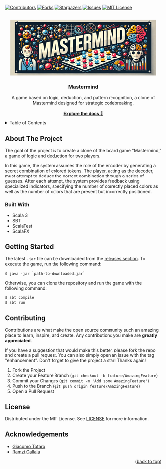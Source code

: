 <!-- Improved compatibility of back to top link: See: https://github.com/othneildrew/Best-README-Template/pull/73 -->

<a name="readme-top"></a>

<!-- PROJECT SHIELDS -->
<!--
*** I'm using markdown "reference style" links for readability.
*** Reference links are enclosed in brackets [ ] instead of parentheses ( ).
*** See the bottom of this document for the declaration of the reference variables
*** for contributors-url, forks-url, etc. This is an optional, concise syntax you may use.
*** https://www.markdownguide.org/basic-syntax/#reference-style-links
-->

[![Contributors][contributors-shield]][contributors-url]
[![Forks][forks-shield]][forks-url]
[![Stargazers][stars-shield]][stars-url]
[![Issues][issues-shield]][issues-url]
[![MIT License][license-shield]][license-url]

<!-- PROJECT LOGO -->
<br />
<div align="center">
  <a href="https://github.com/totti00/PPS-22-mastermind">
    <img src="res/img/mastermind-logo.jpg" alt="Logo" width="470" height="180">
  </a>

<h3 align="center">Mastermind</h3>

  <p align="center">
    A game based on logic, deduction, and pattern recognition, a clone of Mastermind designed for strategic codebreaking.
    <br />
    <br />
    <a href="https://totti00.github.io/PPS-22-mastermind/scaladoc/"><strong>Explore the docs 📖</strong></a>
  </p>
</div>

<!-- TABLE OF CONTENTS -->
<details>
  <summary>Table of Contents</summary>
  <ol>
    <li>
      <a href="#about-the-project">About The Project</a>
      <ul>
        <li><a href="#built-with">Built With</a></li>
      </ul>
    </li>
    <li>
      <a href="#getting-started">Getting Started</a>
    </li>
    <li><a href="#contributing">Contributing</a></li>
    <li><a href="#license">License</a></li>
    <li><a href="#acknowledgements">Acknowledgements</a></li>
  </ol>
</details>

<!-- ABOUT THE PROJECT -->

## About The Project
The goal of the project is to create a clone of the board game "Mastermind," a game of logic and deduction for two players.

In this game, the system assumes the role of the encoder by generating a secret combination of colored tokens. The player, 
acting as the decoder, must attempt to deduce the correct combination through a series of guesses. After each attempt, the 
system provides feedback using specialized indicators, specifying the number of correctly placed colors as well as the 
number of colors that are present but incorrectly positioned. 

<!-- BUILT WITH -->

### Built With
- Scala 3
- SBT
- ScalaTest
- ScalaFX

<!-- GETTING STARTED -->

## Getting Started
The latest `.jar` file can be downloaded from the [releases section](https://github.com/Totti00/PPS-22-mastermind/releases).
To execute the game, run the following command:
```shell
$ java -jar `path-to-downloaded.jar`
```
Otherwise, you can clone the repository and run the game with the following command:
```shell
$ sbt compile
$ sbt run
```

<!-- CONTRIBUTING -->

## Contributing

Contributions are what make the open source community such an amazing place to learn, inspire, and create. Any contributions you make are **greatly appreciated**.

If you have a suggestion that would make this better, please fork the repo and create a pull request. You can also simply open an issue with the tag "enhancement".
Don't forget to give the project a star! Thanks again!

1. Fork the Project
2. Create your Feature Branch (`git checkout -b feature/AmazingFeature`)
3. Commit your Changes (`git commit -m 'Add some AmazingFeature'`)
4. Push to the Branch (`git push origin feature/AmazingFeature`)
5. Open a Pull Request

<!-- LICENSE -->

## License

Distributed under the MIT License. See [LICENSE](https://github.com/Totti00/PPS-22-mastermind/blob/main/LICENSE) for more information.

## Acknowledgements

- [Giacomo Totaro](https://www.linkedin.com/in/giacomo-totaro-8152801b3/)
- [Ramzi Gallala]()

<p align="right">(<a href="#readme-top">back to top</a>)</p>

<!-- MARKDOWN LINKS & IMAGES -->
<!-- https://www.markdownguide.org/basic-syntax/#reference-style-links -->

[contributors-shield]: https://img.shields.io/github/contributors/totti00/PPS-22-mastermind.svg?style=for-the-badge
[contributors-url]: https://github.com/totti00/PPS-22-mastermind/graphs/contributors
[forks-shield]: https://img.shields.io/github/forks/totti00/PPS-22-mastermind.svg?style=for-the-badge
[forks-url]: https://github.com/totti00/PPS-22-mastermind/network/members
[stars-shield]: https://img.shields.io/github/stars/totti00/PPS-22-mastermind.svg?style=for-the-badge
[stars-url]: https://github.com/totti00/PPS-22-mastermind/stargazers
[issues-shield]: https://img.shields.io/github/issues/totti00/PPS-22-mastermind.svg?style=for-the-badge
[issues-url]: https://github.com/zucchero-sintattico/totti00/issues
[license-shield]: https://img.shields.io/github/license/totti00/PPS-22-mastermind.svg?style=for-the-badge
[license-url]: https://github.com/totti00/PPS-22-mastermind/blob/master/LICENSE.txt